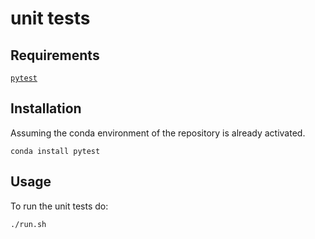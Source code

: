 # unit tests

## Requirements

[`pytest`](https://docs.pytest.org/en/7.4.x/)


## Installation

Assuming the conda environment of the repository is already activated.

```
conda install pytest
```


## Usage

To run the unit tests do:
```
./run.sh
```
